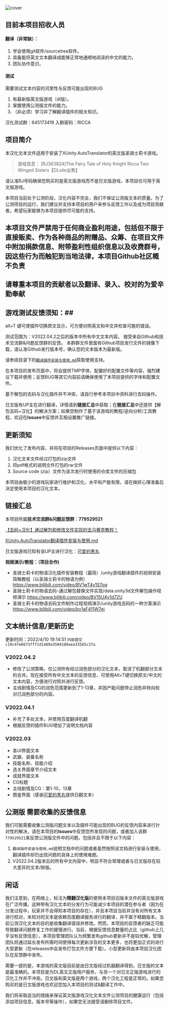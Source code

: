 ![cover](https://s2.loli.net/2022/03/11/uO758MTQxmFiVSW.jpg)
## 目前本项目招收人员 ##

#### 翻译（非常缺）： ####

1. 学会使用git软件/sourcetree软件。
2. 具备能将英文文本翻译成能够正常地通顺地阅读的中文的能力。
3. 团队协作意识。

#### 测试 ####
需要测试文本内容的河里性与反馈可能出现的BUG

1. 有最新版英文版游戏（dl版）。
2. 掌握使用公测版文件的能力。
3. （非必须）学习并了解翻译插件的相关知识。

汉化测试群：645173419		入群密码：RICCA

## 项目简介 ##
本汉化文本文件适用于安装了XUnity.AutoTranslator的英文版圣骑士莉卡游戏。

> 游戏信息：
> [RJ363824]The Fairy Tale of Holy Knight Ricca Two Winged Sisters【DLsite出售】

请认准RJ号码确保您购买的是英文版游戏而不是日文版游戏，本项目仅可用于英文版游戏。

本项目当前处于公测阶段，汉化内容不完全，我们不保证公测版文本的质量。为了公测项目的运行，我们建议并支持本项目的用户来参与反馈工作以及成为项目贡献者。希望玩家能够为本项目提供尽可能的支持。

## 本项目文件严禁用于任何商业盈利用途，包括但不限于直接贩卖、作为各种商品的附赠品、众筹、在项目文件中附加捐款信息、附带盈利性组织信息以及收费群号，因这些行为而触犯到当地法律，本项目Github社区概不负责 ##

## 请尊重本项目的贡献者以及翻译、录入、校对的为爱辛勤奉献 ##

## 游戏测试反馈须知：##
alt+T 键可使插件切换原文显示，可方便对照英文和中文并检查可能的错误。

测试范围为：V2022.04.2之后的版本中所有中文文本内容。
接受来自Github和技术交流群&问题反馈群的反馈。
本群群文件里面有Github项目发行文件的镜像下载，请认准Github发行版本号，确认您的文本版本为最新版。 

请参阅目录下的[`翻译插件安装与使用.md`](https://github.com/RiccaSinicization/RICCA-Chinese-file-public-version/blob/master/%E7%BF%BB%E8%AF%91%E6%8F%92%E4%BB%B6%E5%AE%89%E8%A3%85%E4%B8%8E%E4%BD%BF%E7%94%A8.md)获取使用支持。

在本项目的发布页面中，将会提供TMP字体，配置好的配置文件等内容，强烈建议下载并使用；反馈BUG等其它内容前请确保使用了本项目提供的字体和配置文件。

基于解包的去码与汉化插件并不冲突，请自行参考本项目中资料进行去码操作。

日文版有UP主在进行翻译，详情请到**链接汇总**中获取；在**链接汇总**中还提供【解包去码+汉化】的解决方案；如果您制作了基于该游戏的教程/逆向分析/工具教程，欢迎在**Issues**中反馈并互相设置推广链接。

## 更新须知 ##
我们优化了发布内容，并将在项目的Releases页面中提供以下内容：

1. 汉化文本文件经过打包的zip文件
2. 将pdf格式的说明文件打包的rar文件
3. Source code (zip）文件为该次发行时使用的仓库文件的压缩包

本项目由极少的游戏玩家进行维护和汉化，水平和产能有限，请在做好心理准备后决定使用本项目的汉化文本。


## 链接汇总 ##
本项目所属**技术交流群&问题反馈群**：**779529521**

[【去码+汉化】通过解包和修改文件实现的去马赛克教程！](https://github.com/RiccaSinicization/RICCA-Chinese-file-public-version/blob/master/%E3%80%90%E5%8E%BB%E7%A0%81%2B%E6%B1%89%E5%8C%96%E3%80%91%E9%80%9A%E8%BF%87%E8%A7%A3%E5%8C%85%E5%92%8C%E4%BF%AE%E6%94%B9%E6%96%87%E4%BB%B6%E5%AE%9E%E7%8E%B0%E7%9A%84%E5%8E%BB%E9%A9%AC%E8%B5%9B%E5%85%8B%E6%95%99%E7%A8%8B%EF%BC%81.md)

[XUnity.AutoTranslator翻译插件安装与使用.md](https://github.com/RiccaSinicization/RICCA-Chinese-file-public-version/blob/master/%E7%BF%BB%E8%AF%91%E6%8F%92%E4%BB%B6%E5%AE%89%E8%A3%85%E4%B8%8E%E4%BD%BF%E7%94%A8.md)

日文版游戏已知有该UP主进行汉化：[可爱的黑丸](https://www.bilibili.com/video/BV1AR4y1V73Q)

**视频演示/教程：（项目合作)**

- 圣骑士莉卡的物语汉化插件安装教程（最简）/unity游戏翻译插件的视频安装简略教程（以圣骑士莉卡的物语为例）https://www.bilibili.com/video/BV1wT4y1S7oq
- 圣骑士莉卡的物语去码-通过解包替换文件实现/data.unity3d文件解包操作视频演示
https://www.bilibili.com/video/BV15U4y1d7ZU
- 圣骑士莉卡的物语去码文件制作过程视频演示/unity游戏去码的一种方案演示
https://www.bilibili.com/video/bv1aF411W7ej



## 文本统计信息/更新历史 ##
更新时间：2022/4/10 19:14:51      `内部提交c19c47e6673fff1d1489a3504189aea33565c37a`

### V2022.04.2 ###
- 修改了公测策略，仅公测所有经过润色部分的汉化文本，取消了机翻部分文本的合并。现在接受所有中文文本的反馈信息，可使用Alt+T键切换原文/中文的文本内容，方便进行对照并进行反馈。
- 主线剧情及CG的润色范围更新到了1-13章，并因产能问题停止润色并转向校对已润色部分的内容。

### V2022.04.1 ###
- 补充了多处文本，并使用百度翻译机翻
- 根据反馈的插件BUG增加了说明文档内容

### V2022.03 ###
- 各UI界面文本
- 武器、装备名称
- 技能名称、技能介绍
- 选关界面章节介绍文本
- 成就界面文本
- CG标题
- 主线剧情及CG：第1-10，13章
- 图鉴界面（感谢[可爱的黑丸](https://space.bilibili.com/12146005)提供日翻文本）


## 公测版 需要收集的反馈信息 ##
我们可能需要收集公测版问题文本以及插件可能出现的BUG的反馈内容来进行针对性的解决，请在本项目的**Issues**中反馈您所发现的问题，或者加入该群`779529521`来反馈公测版文件中的问题，包括并且不限于以下内容：

1. `翻译插件安装与使用.md`说明文档中的问题或者虽然按照该文档进行安装与使用，翻译插件却仍出现问题的具体上的使用难题。
2. V2022.04.2版本后的所有中文内容中，明显不符合常理或者与日文版存在较大差异的文本/排版。

## 闲话 ##

我们注意到，在网络上，标注为**精翻汉化版**的使用本项目旧版本文件的英文版游戏在广泛传播，这种带有汉化文本的分发行为可能减少本项目的潜在参与者（因为在分发过程中，玩家并不会得知本项目的存在），并且本项目当前并没有对所有文本进行校对，未校对的文本是依赖百度翻译服务进行的翻译，并不属于精翻版本。当前公测汉化文本的目的是收集翻译错误并修改。然而，本项目的反馈者的缺乏可能导致翻译问题修复工作的缓慢进行。当前，根据反馈信息数量的占比（github上几乎没有反馈信息），本项目管理团队认为频繁发布github更新并不是较优解，管理团队将通过延长发布所需时间使得每次更新涉及的文本更多，也将更加正式的进行大型更新（在releases中会发布打包文件方便下载）。小型更新将由本项目汉化团队在反馈群中发布。

需要一提的是，本游戏的英文版目前是由日文版经过机器翻译得到，日文版的文本是最准确的。本项目是为DL英文正版用户服务，与另一个对日文正版游戏进行的汉化工作并不冲突。日文版和英文版是两个游戏，两个汉化工程是正常的。如果您购买的是日文版游戏也欢迎您加入本项目的测试&翻译工作中。

我们将采取适当的措施来保证英文版游戏汉化文本文件公测项目的健康运行（包括添加项目信息，版本号等操作），如果您无法接受请删除项目文件。
